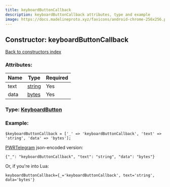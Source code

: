 ```yaml
---
title: keyboardButtonCallback
description: keyboardButtonCallback attributes, type and example
image: https://docs.madelineproto.xyz/favicons/android-chrome-256x256.png
---
```

## Constructor: keyboardButtonCallback  
[Back to constructors index](index.md)



### Attributes:

| Name     |    Type       | Required |
|----------|---------------|----------|
|text|[string](../types/string.md) | Yes|
|data|[bytes](../types/bytes.md) | Yes|



### Type: [KeyboardButton](../types/KeyboardButton.md)


### Example:

```
$keyboardButtonCallback = ['_' => 'keyboardButtonCallback', 'text' => 'string', 'data' => 'bytes'];
```  

[PWRTelegram](https://pwrtelegram.xyz) json-encoded version:

```
{"_": "keyboardButtonCallback", "text": "string", "data": "bytes"}
```


Or, if you're into Lua:  


```
keyboardButtonCallback={_='keyboardButtonCallback', text='string', data='bytes'}

```


